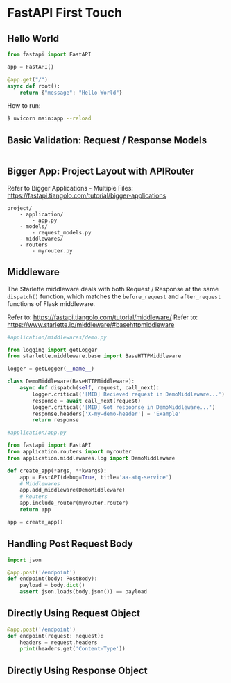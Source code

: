 # FastAPI First Touch


## Hello World

```py
from fastapi import FastAPI

app = FastAPI()

@app.get("/")
async def root():
    return {"message": "Hello World"}
```

How to run:
```sh
$ uvicorn main:app --reload
```

## Basic Validation: Request / Response Models

```py

```


## Bigger App: Project Layout with APIRouter

Refer to Bigger Applications - Multiple Files: https://fastapi.tiangolo.com/tutorial/bigger-applications

```
project/
    - application/
        - app.py
    - models/
        - request_models.py
    - middlewares/
    - routers
        - myrouter.py
```


## Middleware

The Starlette middleware deals with both Request / Response at the same `dispatch()` function, which matches the `before_request` and `after_request` functions of Flask middleware.

Refer to: https://fastapi.tiangolo.com/tutorial/middleware/
Refer to: https://www.starlette.io/middleware/#basehttpmiddleware

```py
#application/middlewares/demo.py

from logging import getLogger
from starlette.middleware.base import BaseHTTPMiddleware

logger = getLogger(__name__)

class DemoMiddleware(BaseHTTPMiddleware):
    async def dispatch(self, request, call_next):
        logger.critical('[MID] Recieved request in DemoMiddleware...')
        response = await call_next(request)
        logger.critical('[MID] Got respoonse in DemoMiddleware...')
        response.headers['X-my-demo-header'] = 'Example'
        return response
```

```py
#application/app.py

from fastapi import FastAPI
from application.routers import myrouter
from application.middlewares.log import DemoMiddleware

def create_app(*args, **kwargs):
    app = FastAPI(debug=True, title='aa-atq-service')
    # Middlewares
    app.add_middleware(DemoMiddleware)
    # Routers
    app.include_router(myrouter.router)
    return app

app = create_app()
```

## Handling Post Request Body

```py
import json

@app.post('/endpoint')
def endpoint(body: PostBody):
    payload = body.dict()
    assert json.loads(body.json()) == payload
```

## Directly Using Request Object

```py
@app.post('/endpoint')
def endpoint(request: Request):
    headers = request.headers
    print(headers.get('Content-Type'))
```

## Directly Using Response Object

```py

```
